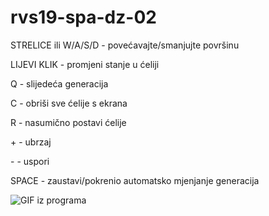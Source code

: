 # rvs19-spa-dz-02

STRELICE ili W/A/S/D - povećavajte/smanjujte površinu

LIJEVI KLIK - promjeni stanje u ćeliji

Q - slijedeća generacija

C - obriši sve ćelije s ekrana

R - nasumično postavi ćelije

\+ - ubrzaj

\- - uspori

SPACE - zaustavi/pokrenio automatsko mjenjanje generacija

![GIF iz programa](https://media.giphy.com/media/ZYPSGg11ivq0gvjMI7/giphy.gif)